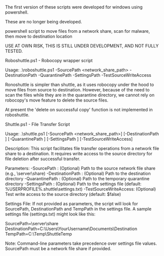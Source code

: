 
The first version of these scripts were developed for windows using powershell.

These are no longer being developed.


powershell script to move files from a network share, scan for malware, then move to destination location

USE AT OWN RISK, THIS IS STILL UNDER DEVELOPMENT, AND NOT FULLY TESTED.

Roboshuttle.ps1 - Robocopy wrapper script

Usage:
.\roboshuttle.ps1 -SourcePath <network_share_path> -DestinationPath <path> -QuarantinePath <path> -SettingsPath <path> -TestSourceWriteAccess

Ronoshuttle is simpler than shuttle, as it uses robocopy under the hood to move files from source to destination.
However, because of the need to scan the files while they are in the quarantine directory, we cannot rely on robocopy's move feature to delete the source files.

At present the 'delete on successful copy' function is not implemented in roboshuttle.




Shuttle.ps1 - File Transfer Script

Usage:
.\shuttle.ps1 [-SourcePath <network_share_path>] [-DestinationPath <path>] [-QuarantinePath <path>] [-SettingsPath <path>] [-TestSourceWriteAccess]

Description:
This script facilitates file transfer operations from a network file share to a destination.
It requires write access to the source directory for file deletion after successful transfer.

Parameters:
-SourcePath           : (Optional) Path to the source network file share (e.g., \\server\share)
-DestinationPath      : (Optional) Path to the destination directory
-QuarantinePath             : (Optional) Path to the temporary quarantine directory
-SettingsPath         : (Optional) Path to the settings file (default: %USERPROFILE%\.shuttle\settings.txt)
-TestSourceWriteAccess: (Optional) Test write access to the source directory (default: $false)

Settings File:
If not provided as parameters, the script will look for SourcePath, DestinationPath and TempPath
in the settings file. A sample settings file (settings.txt) might look like this:

SourcePath=\\server\share
DestinationPath=C:\Users\YourUsername\Documents\Destination
TempPath=C:\Temp\ShuttleTemp

Note: Command-line parameters take precedence over settings file values.
SourcePath must be a network file share if provided.


